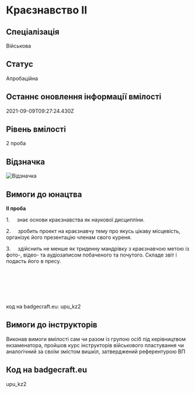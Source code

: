 # Краєзнавство ІІ

## Спеціалізація

Військова

## Статус

Апробаційна

## Останнє оновлення інформації вмілості

2021-09-09T09:27:24.430Z

## Рівень вмілості

2 проба

## Відзначка

![Відзначка](../images/Kraieznavstvo_II/_____________2.jpg)

## Вимоги до юнацтва

<p><b>ІІ проба</b></p><p>1.&nbsp;&nbsp;&nbsp;&nbsp; знає основи краєзнавства як наукової дисципліни.</p><p>2.&nbsp;&nbsp;&nbsp;&nbsp; зробить проект на краєзнавчу тему про якусь цікаву місцевість, організує його презентацію членам свого куреня.</p><p>3.&nbsp;&nbsp;&nbsp;&nbsp; здійснить не менше як триденну мандрівку з краєзнавчою метою із фото-, відео- та аудіозаписом побаченого та почутого. Складе звіт і подасть його в пресу.</p><p><br></p><p><br></p><p><br></p><p>код на badgecraft.eu: upu_kz2<br></p>

## Вимоги до інструкторів

Виконав вимоги вмілості сам чи разом із групою осіб&nbsp;під керівництвом екзаменатора, пройшов курс інструкторів військового пластування чи аналогічний за своїм змістом вишкіл, затверджений референтурою ВП

## Код на badgecraft.eu

upu_kz2